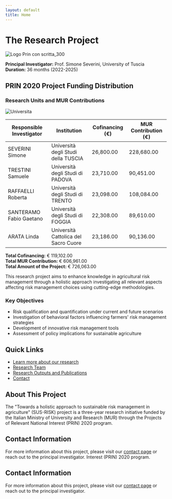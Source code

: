 ```yaml
---
layout: default
title: Home
---
```


# The Research Project

![Logo Prin con scritta_300](https://github.com/user-attachments/assets/62c034a3-3cd5-47b6-9479-75ea773e61ec)

**Principal Investigator:** Prof. Simone Severini, University of Tuscia  
**Duration:** 36 months (2022-2025)

## PRIN 2020 Project Funding Distribution

### Research Units and MUR Contributions

![Universita](https://github.com/user-attachments/assets/211a1015-57d3-44ee-9dea-e834b165cd21)

| Responsible Investigator | Institution | Cofinancing (€) | MUR Contribution (€) |
|--------------------------|-------------|-----------------|---------------------|
| SEVERINI Simone | Università degli Studi della TUSCIA | 26,800.00 | 228,680.00 |
| TRESTINI Samuele | Università degli Studi di PADOVA | 23,710.00 | 90,451.00 |
| RAFFAELLI Roberta | Università degli Studi di TRENTO | 23,098.00 | 108,084.00 |
| SANTERAMO Fabio Gaetano | Università degli Studi di FOGGIA | 22,308.00 | 89,610.00 |
| ARATA Linda | Università Cattolica del Sacro Cuore | 23,186.00 | 90,136.00 |

**Total Cofinancing:** € 119,102.00  
**Total MUR Contribution:** € 606,961.00  
**Total Amount of the Project:** € 726,063.00

This research project aims to enhance knowledge in agricultural risk management through a holistic approach investigating all relevant aspects affecting risk management choices using cutting-edge methodologies.

### Key Objectives

- Risk qualification and quantification under current and future scenarios
- Investigation of behavioral factors influencing farmers' risk management strategies
- Development of innovative risk management tools
- Assessment of policy implications for sustainable agriculture

## Quick Links

- [Learn more about our research](about/learn-about-our-research.md)
- [Research Team](about/team.md)
- [Research Outputs and Publications](research/publications.md)
- [Contact](about/contact.md)

## About This Project

The "Towards a holistic approach to sustainable risk management in agriculture" (SUS-RISK) project is a three-year research initiative funded by the Italian Ministry of University and Research (MUR) through the Projects of Relevant National Interest (PRIN) 2020 program.

## Contact Information

For more information about this project, please visit our [contact page](contact.html) or reach out to the principal investigator.
Interest (PRIN) 2020 program.

## Contact Information

For more information about this project, please visit our [contact page](contact/) or reach out to the principal investigator.
